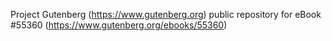 Project Gutenberg (https://www.gutenberg.org) public repository for
eBook #55360 (https://www.gutenberg.org/ebooks/55360)

